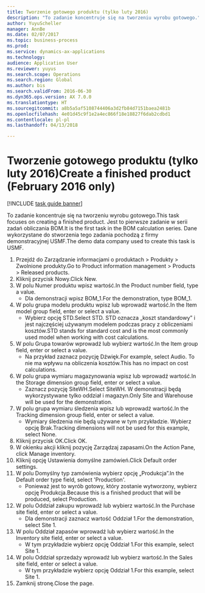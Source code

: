 ```yaml
--- 
title: Tworzenie gotowego produktu (tylko luty 2016)
description: "To zadanie koncentruje się na tworzeniu wyrobu gotowego."
author: YuyuScheller
manager: AnnBe
ms.date: 02/07/2017
ms.topic: business-process
ms.prod: 
ms.service: dynamics-ax-applications
ms.technology: 
audience: Application User
ms.reviewer: yuyus
ms.search.scope: Operations
ms.search.region: Global
ms.author: bis
ms.search.validFrom: 2016-06-30
ms.dyn365.ops.version: AX 7.0.0
ms.translationtype: HT
ms.sourcegitcommit: a8b5a5af5108744406a3d2fb84d7151baea2481b
ms.openlocfilehash: 4e01d45c9f1e2a4ec866f18e18827f6dab2cdbd1
ms.contentlocale: pl-pl
ms.lasthandoff: 04/13/2018

---
```

# <a name="create-a-finished-product-february-2016-only"></a><span data-ttu-id="f132f-103">Tworzenie gotowego produktu (tylko luty 2016)</span><span class="sxs-lookup"><span data-stu-id="f132f-103">Create a finished product (February 2016 only)</span></span>

[!INCLUDE [task guide banner](../../includes/task-guide-banner.md)]

<span data-ttu-id="f132f-104">To zadanie koncentruje się na tworzeniu wyrobu gotowego.</span><span class="sxs-lookup"><span data-stu-id="f132f-104">This task focuses on creating a finished product.</span></span> <span data-ttu-id="f132f-105">Jest to pierwsze zadanie w serii zadań obliczania BOM.</span><span class="sxs-lookup"><span data-stu-id="f132f-105">It is the first task in the BOM calculation series.</span></span> <span data-ttu-id="f132f-106">Dane wykorzystane do stworzenia tego zadania pochodzą z firmy demonstracyjnej USMF.</span><span class="sxs-lookup"><span data-stu-id="f132f-106">The demo data company used to create this task is USMF.</span></span>

1. <span data-ttu-id="f132f-107">Przejdź do Zarządzanie informacjami o produktach > Produkty > Zwolnione produkty.</span><span class="sxs-lookup"><span data-stu-id="f132f-107">Go to Product information management > Products > Released products.</span></span>
2. <span data-ttu-id="f132f-108">Kliknij przycisk Nowy.</span><span class="sxs-lookup"><span data-stu-id="f132f-108">Click New.</span></span>
3. <span data-ttu-id="f132f-109">W polu Numer produktu wpisz wartość.</span><span class="sxs-lookup"><span data-stu-id="f132f-109">In the Product number field, type a value.</span></span>
    * <span data-ttu-id="f132f-110">Dla demonstracji wpisz BOM_1.</span><span class="sxs-lookup"><span data-stu-id="f132f-110">For the demonstration, type BOM_1.</span></span>  
4. <span data-ttu-id="f132f-111">W polu grupa modelu produktu wpisz lub wprowadź wartość.</span><span class="sxs-lookup"><span data-stu-id="f132f-111">In the Item model group field, enter or select a value.</span></span>
    * <span data-ttu-id="f132f-112">Wybierz opcję STD.</span><span class="sxs-lookup"><span data-stu-id="f132f-112">Select STD.</span></span> <span data-ttu-id="f132f-113">STD oznacza „koszt standardowy” i jest najczęściej używanym modelem podczas pracy z obliczeniami kosztów.</span><span class="sxs-lookup"><span data-stu-id="f132f-113">STD stands for standard cost and is the most commonly used model when working with cost calculations.</span></span>  
5. <span data-ttu-id="f132f-114">W polu Grupa towarów wprowadź lub wybierz wartość.</span><span class="sxs-lookup"><span data-stu-id="f132f-114">In the Item group field, enter or select a value.</span></span>
    * <span data-ttu-id="f132f-115">Na przykład zaznacz pozycję Dźwięk.</span><span class="sxs-lookup"><span data-stu-id="f132f-115">For example, select Audio.</span></span> <span data-ttu-id="f132f-116">To nie ma wpływu na obliczenia kosztów.</span><span class="sxs-lookup"><span data-stu-id="f132f-116">This has no impact on cost calculations.</span></span>  
6. <span data-ttu-id="f132f-117">W polu grupa wymiaru magazynowania wpisz lub wprowadź wartość.</span><span class="sxs-lookup"><span data-stu-id="f132f-117">In the Storage dimension group field, enter or select a value.</span></span>
    * <span data-ttu-id="f132f-118">Zaznacz pozycję SiteWH.</span><span class="sxs-lookup"><span data-stu-id="f132f-118">Select SiteWH.</span></span> <span data-ttu-id="f132f-119">W demonstracji będą wykorzystywane tylko oddział i magazyn.</span><span class="sxs-lookup"><span data-stu-id="f132f-119">Only Site and Warehouse will be used for the demonstration.</span></span>  
7. <span data-ttu-id="f132f-120">W polu grupa wymiaru śledzenia wpisz lub wprowadź wartość.</span><span class="sxs-lookup"><span data-stu-id="f132f-120">In the Tracking dimension group field, enter or select a value.</span></span>
    * <span data-ttu-id="f132f-121">Wymiary śledzenia nie będą używane w tym przykładzie. Wybierz opcję Brak.</span><span class="sxs-lookup"><span data-stu-id="f132f-121">Tracking dimensions will not be used for this example, select None.</span></span>  
8. <span data-ttu-id="f132f-122">Kliknij przycisk OK.</span><span class="sxs-lookup"><span data-stu-id="f132f-122">Click OK.</span></span>
9. <span data-ttu-id="f132f-123">W okienku akcji kliknij pozycję Zarządzaj zapasami.</span><span class="sxs-lookup"><span data-stu-id="f132f-123">On the Action Pane, click Manage inventory.</span></span>
10. <span data-ttu-id="f132f-124">Kliknij opcję Ustawienia domyślne zamówień.</span><span class="sxs-lookup"><span data-stu-id="f132f-124">Click Default order settings.</span></span>
11. <span data-ttu-id="f132f-125">W polu Domyślny typ zamówienia wybierz opcję „Produkcja”.</span><span class="sxs-lookup"><span data-stu-id="f132f-125">In the Default order type field, select 'Production'.</span></span>
    * <span data-ttu-id="f132f-126">Ponieważ jest to wyrób gotowy, który zostanie wytworzony, wybierz opcję Produkcja.</span><span class="sxs-lookup"><span data-stu-id="f132f-126">Because this is a finished product that will be produced, select Production.</span></span>  
12. <span data-ttu-id="f132f-127">W polu Oddział zakupu wprowadź lub wybierz wartość.</span><span class="sxs-lookup"><span data-stu-id="f132f-127">In the Purchase site field, enter or select a value.</span></span>
    * <span data-ttu-id="f132f-128">Dla demonstracji zaznacz wartość Oddział 1.</span><span class="sxs-lookup"><span data-stu-id="f132f-128">For the demonstration, select Site 1.</span></span>  
13. <span data-ttu-id="f132f-129">W polu Oddział zapasów wprowadź lub wybierz wartość.</span><span class="sxs-lookup"><span data-stu-id="f132f-129">In the Inventory site field, enter or select a value.</span></span>
    * <span data-ttu-id="f132f-130">W tym przykładzie wybierz opcję Oddział 1.</span><span class="sxs-lookup"><span data-stu-id="f132f-130">For this example, select Site 1.</span></span>  
14. <span data-ttu-id="f132f-131">W polu Oddział sprzedaży wprowadź lub wybierz wartość.</span><span class="sxs-lookup"><span data-stu-id="f132f-131">In the Sales site field, enter or select a value.</span></span>
    * <span data-ttu-id="f132f-132">W tym przykładzie wybierz opcję Oddział 1.</span><span class="sxs-lookup"><span data-stu-id="f132f-132">For this example, select Site 1.</span></span>  
15. <span data-ttu-id="f132f-133">Zamknij stronę.</span><span class="sxs-lookup"><span data-stu-id="f132f-133">Close the page.</span></span>


